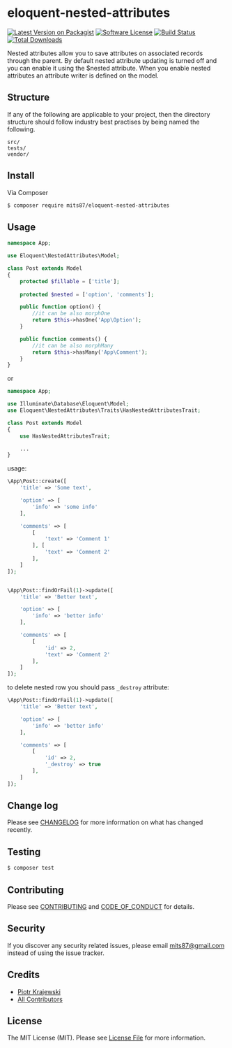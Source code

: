 # eloquent-nested-attributes

[![Latest Version on Packagist][ico-version]][link-packagist]
[![Software License][ico-license]](LICENSE.md)
[![Build Status][ico-travis]][link-travis]
[![Total Downloads][ico-downloads]][link-downloads]

Nested attributes allow you to save attributes on associated records through the parent. By default nested attribute updating is turned off and you can enable it using the $nested attribute. When you enable nested attributes an attribute writer is defined on the model.

## Structure

If any of the following are applicable to your project, then the directory structure should follow industry best practises by being named the following.

```
src/
tests/
vendor/
```


## Install

Via Composer

``` bash
$ composer require mits87/eloquent-nested-attributes
```

## Usage

``` php
namespace App;

use Eloquent\NestedAttributes\Model;

class Post extends Model
{
    protected $fillable = ['title'];
    
    protected $nested = ['option', 'comments'];

    public function option() {
        //it can be also morphOne
        return $this->hasOne('App\Option');
    }

    public function comments() {
        //it can be also morphMany
        return $this->hasMany('App\Comment');
    }
}
```

or

``` php
namespace App;

use Illuminate\Database\Eloquent\Model;
use Eloquent\NestedAttributes\Traits\HasNestedAttributesTrait;

class Post extends Model
{
    use HasNestedAttributesTrait;

    ...
}
```

usage:

``` php
\App\Post::create([
    'title' => 'Some text',

    'option' => [
        'info' => 'some info'
    ],

    'comments' => [
        [
            'text' => 'Comment 1'
        ], [
            'text' => 'Comment 2'
        ],
    ]
]);


\App\Post::findOrFail(1)->update([
    'title' => 'Better text',

    'option' => [
        'info' => 'better info'
    ],

    'comments' => [
        [
            'id' => 2,
            'text' => 'Comment 2'
        ],
    ]
]);
```

to delete nested row you should pass `_destroy` attribute:

``` php
\App\Post::findOrFail(1)->update([
    'title' => 'Better text',

    'option' => [
        'info' => 'better info'
    ],

    'comments' => [
        [
            'id' => 2,
            '_destroy' => true
        ],
    ]
]);
```


## Change log

Please see [CHANGELOG](CHANGELOG.md) for more information on what has changed recently.

## Testing

``` bash
$ composer test
```

## Contributing

Please see [CONTRIBUTING](CONTRIBUTING.md) and [CODE_OF_CONDUCT](CODE_OF_CONDUCT.md) for details.

## Security

If you discover any security related issues, please email mits87@gmail.com instead of using the issue tracker.

## Credits

- [Piotr Krajewski][link-author]
- [All Contributors][link-contributors]

## License

The MIT License (MIT). Please see [License File](LICENSE.md) for more information.

[ico-version]: https://img.shields.io/packagist/v/mits87/eloquent-nested-attributes.svg?style=flat-square
[ico-license]: https://img.shields.io/badge/license-MIT-brightgreen.svg?style=flat-square
[ico-travis]: https://img.shields.io/travis/mits87/eloquent-nested-attributes/master.svg?style=flat-square
[ico-downloads]: https://img.shields.io/packagist/dt/mits87/eloquent-nested-attributes.svg?style=flat-square

[link-packagist]: https://packagist.org/packages/mits87/eloquent-nested-attributes
[link-travis]: https://travis-ci.org/mits87/eloquent-nested-attributes
[link-downloads]: https://packagist.org/packages/mits87/eloquent-nested-attributes
[link-author]: https://github.com/mits87
[link-contributors]: ../../contributors
